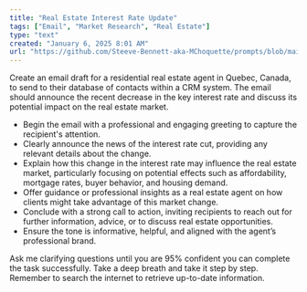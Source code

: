 ```yaml
---
title: "Real Estate Interest Rate Update"
tags: ["Email", "Market Research", "Real Estate"]
type: "text"
created: "January 6, 2025 8:01 AM"
url: "https://github.com/Steeve-Bennett-aka-MChoquette/prompts/blob/main/real_estate_interest_rate_update.md"
---
```


Create an email draft for a residential real estate agent in Quebec, Canada, to send to their database of contacts within a CRM system. The email should announce the recent decrease in the key interest rate and discuss its potential impact on the real estate market. 

- Begin the email with a professional and engaging greeting to capture the recipient's attention.
- Clearly announce the news of the interest rate cut, providing any relevant details about the change.
- Explain how this change in the interest rate may influence the real estate market, particularly focusing on potential effects such as affordability, mortgage rates, buyer behavior, and housing demand.
- Offer guidance or professional insights as a real estate agent on how clients might take advantage of this market change.
- Conclude with a strong call to action, inviting recipients to reach out for further information, advice, or to discuss real estate opportunities.
- Ensure the tone is informative, helpful, and aligned with the agent’s professional brand.
  
Ask me clarifying questions until you are 95% confident you can complete the task successfully. Take a deep breath and take it step by step. Remember to search the internet to retrieve up-to-date information.